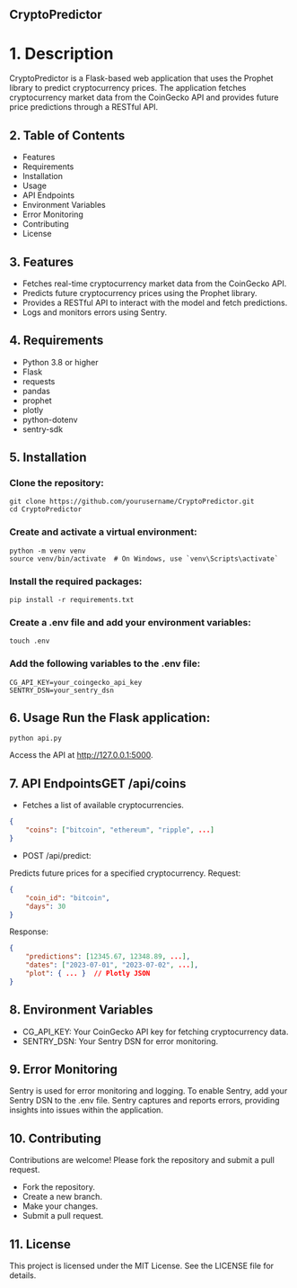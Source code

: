 ## CryptoPredictor

# 1. Description

CryptoPredictor is a Flask-based web application that uses the Prophet library to predict cryptocurrency prices. The application fetches cryptocurrency market data from the CoinGecko API and provides future price predictions through a RESTful API.

## 2. Table of Contents
- Features
- Requirements
- Installation
- Usage
- API Endpoints
- Environment Variables
- Error Monitoring
- Contributing
- License

## 3. Features
- Fetches real-time cryptocurrency market data from the CoinGecko API.
- Predicts future cryptocurrency prices using the Prophet library.
- Provides a RESTful API to interact with the model and fetch predictions.
- Logs and monitors errors using Sentry.

## 4. Requirements
- Python 3.8 or higher
- Flask
- requests
- pandas
- prophet
- plotly
- python-dotenv
- sentry-sdk

## 5. Installation
### Clone the repository:

    git clone https://github.com/yourusername/CryptoPredictor.git
    cd CryptoPredictor

### Create and activate a virtual environment:

    python -m venv venv
    source venv/bin/activate  # On Windows, use `venv\Scripts\activate`

### Install the required packages:

    pip install -r requirements.txt

### Create a .env file and add your environment variables:

    touch .env

### Add the following variables to the .env file:

    CG_API_KEY=your_coingecko_api_key
    SENTRY_DSN=your_sentry_dsn

## 6. Usage Run the Flask application:

    python api.py

Access the API at http://127.0.0.1:5000.

##  7. API EndpointsGET /api/coins

- Fetches a list of available cryptocurrencies.

```json
{
    "coins": ["bitcoin", "ethereum", "ripple", ...]
}
```

- POST /api/predict:

Predicts future prices for a specified cryptocurrency.
Request:

```json
{
    "coin_id": "bitcoin",
    "days": 30
}
```

Response:

```json
{
    "predictions": [12345.67, 12348.89, ...],
    "dates": ["2023-07-01", "2023-07-02", ...],
    "plot": { ... }  // Plotly JSON
}
```

## 8. Environment Variables

- CG_API_KEY: Your CoinGecko API key for fetching cryptocurrency data.
- SENTRY_DSN: Your Sentry DSN for error monitoring.

## 9. Error Monitoring

Sentry is used for error monitoring and logging. To enable Sentry, add your Sentry DSN to the .env file. Sentry captures and reports errors, providing insights into issues within the application.

## 10. Contributing

Contributions are welcome! Please fork the repository and submit a pull request.

- Fork the repository.
- Create a new branch.
- Make your changes.
- Submit a pull request.

## 11. License

This project is licensed under the MIT License. See the LICENSE file for details.
